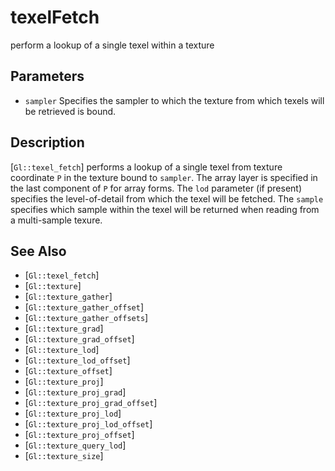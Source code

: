 # texelFetch
perform a lookup of a single texel within a texture

## Parameters
- `sampler`
  Specifies the sampler to which the texture from which texels will be
  retrieved is bound.

## Description
[`Gl::texel_fetch`] performs a lookup of a single texel from texture
  coordinate `P` in the texture bound to `sampler`. The array layer is
  specified in the last component of `P` for array forms. The `lod`
  parameter (if present) specifies the level-of-detail from which the
  texel will be fetched. The `sample` specifies which sample within the
  texel will be returned when reading from a multi-sample texure.

## See Also
- [`Gl::texel_fetch`]
- [`Gl::texture`]
- [`Gl::texture_gather`]
- [`Gl::texture_gather_offset`]
- [`Gl::texture_gather_offsets`]
- [`Gl::texture_grad`]
- [`Gl::texture_grad_offset`]
- [`Gl::texture_lod`]
- [`Gl::texture_lod_offset`]
- [`Gl::texture_offset`]
- [`Gl::texture_proj`]
- [`Gl::texture_proj_grad`]
- [`Gl::texture_proj_grad_offset`]
- [`Gl::texture_proj_lod`]
- [`Gl::texture_proj_lod_offset`]
- [`Gl::texture_proj_offset`]
- [`Gl::texture_query_lod`]
- [`Gl::texture_size`]
